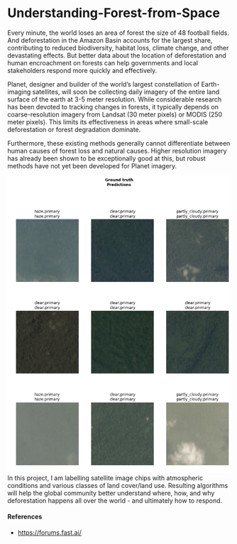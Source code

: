 # Understanding-Forest-from-Space

Every minute, the world loses an area of forest the size of 48 football fields. And deforestation in the Amazon Basin accounts for the largest share, contributing to reduced biodiversity, habitat loss, climate change, and other devastating effects. But better data about the location of deforestation and human encroachment on forests can help governments and local stakeholders respond more quickly and effectively.

Planet, designer and builder of the world’s largest constellation of Earth-imaging satellites, will soon be collecting daily imagery of the entire land surface of the earth at 3-5 meter resolution. While considerable research has been devoted to tracking changes in forests, it typically depends on coarse-resolution imagery from Landsat (30 meter pixels) or MODIS (250 meter pixels). This limits its effectiveness in areas where small-scale deforestation or forest degradation dominate.

Furthermore, these existing methods generally cannot differentiate between human causes of forest loss and natural causes. Higher resolution imagery has already been shown to be exceptionally good at this, but robust methods have not yet been developed for Planet imagery.

<img src='https://github.com/chiragsamal/Understanding-Forest-from-Space/blob/master/Images/Amazon%20Forest.png'>
In this project, I am labelling satellite image chips with atmospheric conditions and various classes of land cover/land use. Resulting algorithms will help the global community better understand where, how, and why deforestation happens all over the world - and ultimately how to respond.


#### References
- https://forums.fast.ai/
